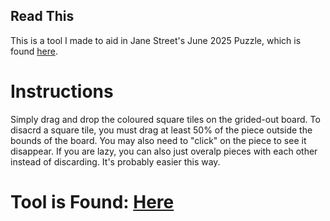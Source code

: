 
## Read This

This is a tool I made to aid in Jane Street's June 2025 Puzzle, which is found [here](https://www.janestreet.com/puzzles/current-puzzle/).

# Instructions

Simply drag and drop the coloured square tiles on the grided-out board. To disacrd a square tile, you must drag at least 50$\%$ of the piece outside the bounds of the board. You may also need to "click" on the piece to see it disappear. If you are lazy, you can also just overalp pieces with each other instead of discarding. It's probably easier this way. 

# Tool is Found: [Here](https://camjeff.github.io/June2025/)
